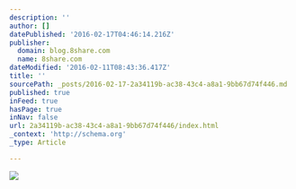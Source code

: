 ```yaml
---
description: ''
author: []
datePublished: '2016-02-17T04:46:14.216Z'
publisher:
  domain: blog.8share.com
  name: 8share.com
dateModified: '2016-02-11T08:43:36.417Z'
title: ''
sourcePath: _posts/2016-02-17-2a34119b-ac38-43c4-a8a1-9bb67d74f446.md
published: true
inFeed: true
hasPage: true
inNav: false
url: 2a34119b-ac38-43c4-a8a1-9bb67d74f446/index.html
_context: 'http://schema.org'
_type: Article

---
```

![](http://dmid0fhonc2z0.cloudfront.net/wp-content/uploads/2016/02/capamaumere.com-4.jpeg)